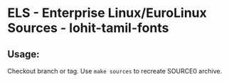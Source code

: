# ELS - Enterprise Linux/EuroLinux Sources - lohit-tamil-fonts
 
## Usage:
  Checkout branch or tag. Use `make sources` to recreate  SOURCE0 archive.
